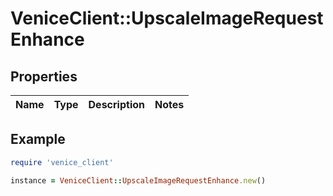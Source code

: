 # VeniceClient::UpscaleImageRequestEnhance

## Properties

| Name | Type | Description | Notes |
| ---- | ---- | ----------- | ----- |

## Example

```ruby
require 'venice_client'

instance = VeniceClient::UpscaleImageRequestEnhance.new()
```

